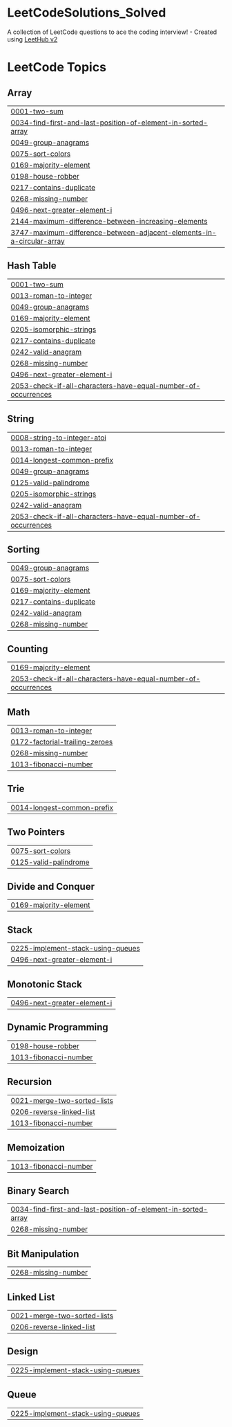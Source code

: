 # LeetCodeSolutions_Solved
A collection of LeetCode questions to ace the coding interview! - Created using [LeetHub v2](https://github.com/arunbhardwaj/LeetHub-2.0)

<!---LeetCode Topics Start-->
# LeetCode Topics
## Array
|  |
| ------- |
| [0001-two-sum](https://github.com/omicron9009/LeetCodeSolutions_Solved/tree/master/0001-two-sum) |
| [0034-find-first-and-last-position-of-element-in-sorted-array](https://github.com/omicron9009/LeetCodeSolutions_Solved/tree/master/0034-find-first-and-last-position-of-element-in-sorted-array) |
| [0049-group-anagrams](https://github.com/omicron9009/LeetCodeSolutions_Solved/tree/master/0049-group-anagrams) |
| [0075-sort-colors](https://github.com/omicron9009/LeetCodeSolutions_Solved/tree/master/0075-sort-colors) |
| [0169-majority-element](https://github.com/omicron9009/LeetCodeSolutions_Solved/tree/master/0169-majority-element) |
| [0198-house-robber](https://github.com/omicron9009/LeetCodeSolutions_Solved/tree/master/0198-house-robber) |
| [0217-contains-duplicate](https://github.com/omicron9009/LeetCodeSolutions_Solved/tree/master/0217-contains-duplicate) |
| [0268-missing-number](https://github.com/omicron9009/LeetCodeSolutions_Solved/tree/master/0268-missing-number) |
| [0496-next-greater-element-i](https://github.com/omicron9009/LeetCodeSolutions_Solved/tree/master/0496-next-greater-element-i) |
| [2144-maximum-difference-between-increasing-elements](https://github.com/omicron9009/LeetCodeSolutions_Solved/tree/master/2144-maximum-difference-between-increasing-elements) |
| [3747-maximum-difference-between-adjacent-elements-in-a-circular-array](https://github.com/omicron9009/LeetCodeSolutions_Solved/tree/master/3747-maximum-difference-between-adjacent-elements-in-a-circular-array) |
## Hash Table
|  |
| ------- |
| [0001-two-sum](https://github.com/omicron9009/LeetCodeSolutions_Solved/tree/master/0001-two-sum) |
| [0013-roman-to-integer](https://github.com/omicron9009/LeetCodeSolutions_Solved/tree/master/0013-roman-to-integer) |
| [0049-group-anagrams](https://github.com/omicron9009/LeetCodeSolutions_Solved/tree/master/0049-group-anagrams) |
| [0169-majority-element](https://github.com/omicron9009/LeetCodeSolutions_Solved/tree/master/0169-majority-element) |
| [0205-isomorphic-strings](https://github.com/omicron9009/LeetCodeSolutions_Solved/tree/master/0205-isomorphic-strings) |
| [0217-contains-duplicate](https://github.com/omicron9009/LeetCodeSolutions_Solved/tree/master/0217-contains-duplicate) |
| [0242-valid-anagram](https://github.com/omicron9009/LeetCodeSolutions_Solved/tree/master/0242-valid-anagram) |
| [0268-missing-number](https://github.com/omicron9009/LeetCodeSolutions_Solved/tree/master/0268-missing-number) |
| [0496-next-greater-element-i](https://github.com/omicron9009/LeetCodeSolutions_Solved/tree/master/0496-next-greater-element-i) |
| [2053-check-if-all-characters-have-equal-number-of-occurrences](https://github.com/omicron9009/LeetCodeSolutions_Solved/tree/master/2053-check-if-all-characters-have-equal-number-of-occurrences) |
## String
|  |
| ------- |
| [0008-string-to-integer-atoi](https://github.com/omicron9009/LeetCodeSolutions_Solved/tree/master/0008-string-to-integer-atoi) |
| [0013-roman-to-integer](https://github.com/omicron9009/LeetCodeSolutions_Solved/tree/master/0013-roman-to-integer) |
| [0014-longest-common-prefix](https://github.com/omicron9009/LeetCodeSolutions_Solved/tree/master/0014-longest-common-prefix) |
| [0049-group-anagrams](https://github.com/omicron9009/LeetCodeSolutions_Solved/tree/master/0049-group-anagrams) |
| [0125-valid-palindrome](https://github.com/omicron9009/LeetCodeSolutions_Solved/tree/master/0125-valid-palindrome) |
| [0205-isomorphic-strings](https://github.com/omicron9009/LeetCodeSolutions_Solved/tree/master/0205-isomorphic-strings) |
| [0242-valid-anagram](https://github.com/omicron9009/LeetCodeSolutions_Solved/tree/master/0242-valid-anagram) |
| [2053-check-if-all-characters-have-equal-number-of-occurrences](https://github.com/omicron9009/LeetCodeSolutions_Solved/tree/master/2053-check-if-all-characters-have-equal-number-of-occurrences) |
## Sorting
|  |
| ------- |
| [0049-group-anagrams](https://github.com/omicron9009/LeetCodeSolutions_Solved/tree/master/0049-group-anagrams) |
| [0075-sort-colors](https://github.com/omicron9009/LeetCodeSolutions_Solved/tree/master/0075-sort-colors) |
| [0169-majority-element](https://github.com/omicron9009/LeetCodeSolutions_Solved/tree/master/0169-majority-element) |
| [0217-contains-duplicate](https://github.com/omicron9009/LeetCodeSolutions_Solved/tree/master/0217-contains-duplicate) |
| [0242-valid-anagram](https://github.com/omicron9009/LeetCodeSolutions_Solved/tree/master/0242-valid-anagram) |
| [0268-missing-number](https://github.com/omicron9009/LeetCodeSolutions_Solved/tree/master/0268-missing-number) |
## Counting
|  |
| ------- |
| [0169-majority-element](https://github.com/omicron9009/LeetCodeSolutions_Solved/tree/master/0169-majority-element) |
| [2053-check-if-all-characters-have-equal-number-of-occurrences](https://github.com/omicron9009/LeetCodeSolutions_Solved/tree/master/2053-check-if-all-characters-have-equal-number-of-occurrences) |
## Math
|  |
| ------- |
| [0013-roman-to-integer](https://github.com/omicron9009/LeetCodeSolutions_Solved/tree/master/0013-roman-to-integer) |
| [0172-factorial-trailing-zeroes](https://github.com/omicron9009/LeetCodeSolutions_Solved/tree/master/0172-factorial-trailing-zeroes) |
| [0268-missing-number](https://github.com/omicron9009/LeetCodeSolutions_Solved/tree/master/0268-missing-number) |
| [1013-fibonacci-number](https://github.com/omicron9009/LeetCodeSolutions_Solved/tree/master/1013-fibonacci-number) |
## Trie
|  |
| ------- |
| [0014-longest-common-prefix](https://github.com/omicron9009/LeetCodeSolutions_Solved/tree/master/0014-longest-common-prefix) |
## Two Pointers
|  |
| ------- |
| [0075-sort-colors](https://github.com/omicron9009/LeetCodeSolutions_Solved/tree/master/0075-sort-colors) |
| [0125-valid-palindrome](https://github.com/omicron9009/LeetCodeSolutions_Solved/tree/master/0125-valid-palindrome) |
## Divide and Conquer
|  |
| ------- |
| [0169-majority-element](https://github.com/omicron9009/LeetCodeSolutions_Solved/tree/master/0169-majority-element) |
## Stack
|  |
| ------- |
| [0225-implement-stack-using-queues](https://github.com/omicron9009/LeetCodeSolutions_Solved/tree/master/0225-implement-stack-using-queues) |
| [0496-next-greater-element-i](https://github.com/omicron9009/LeetCodeSolutions_Solved/tree/master/0496-next-greater-element-i) |
## Monotonic Stack
|  |
| ------- |
| [0496-next-greater-element-i](https://github.com/omicron9009/LeetCodeSolutions_Solved/tree/master/0496-next-greater-element-i) |
## Dynamic Programming
|  |
| ------- |
| [0198-house-robber](https://github.com/omicron9009/LeetCodeSolutions_Solved/tree/master/0198-house-robber) |
| [1013-fibonacci-number](https://github.com/omicron9009/LeetCodeSolutions_Solved/tree/master/1013-fibonacci-number) |
## Recursion
|  |
| ------- |
| [0021-merge-two-sorted-lists](https://github.com/omicron9009/LeetCodeSolutions_Solved/tree/master/0021-merge-two-sorted-lists) |
| [0206-reverse-linked-list](https://github.com/omicron9009/LeetCodeSolutions_Solved/tree/master/0206-reverse-linked-list) |
| [1013-fibonacci-number](https://github.com/omicron9009/LeetCodeSolutions_Solved/tree/master/1013-fibonacci-number) |
## Memoization
|  |
| ------- |
| [1013-fibonacci-number](https://github.com/omicron9009/LeetCodeSolutions_Solved/tree/master/1013-fibonacci-number) |
## Binary Search
|  |
| ------- |
| [0034-find-first-and-last-position-of-element-in-sorted-array](https://github.com/omicron9009/LeetCodeSolutions_Solved/tree/master/0034-find-first-and-last-position-of-element-in-sorted-array) |
| [0268-missing-number](https://github.com/omicron9009/LeetCodeSolutions_Solved/tree/master/0268-missing-number) |
## Bit Manipulation
|  |
| ------- |
| [0268-missing-number](https://github.com/omicron9009/LeetCodeSolutions_Solved/tree/master/0268-missing-number) |
## Linked List
|  |
| ------- |
| [0021-merge-two-sorted-lists](https://github.com/omicron9009/LeetCodeSolutions_Solved/tree/master/0021-merge-two-sorted-lists) |
| [0206-reverse-linked-list](https://github.com/omicron9009/LeetCodeSolutions_Solved/tree/master/0206-reverse-linked-list) |
## Design
|  |
| ------- |
| [0225-implement-stack-using-queues](https://github.com/omicron9009/LeetCodeSolutions_Solved/tree/master/0225-implement-stack-using-queues) |
## Queue
|  |
| ------- |
| [0225-implement-stack-using-queues](https://github.com/omicron9009/LeetCodeSolutions_Solved/tree/master/0225-implement-stack-using-queues) |
<!---LeetCode Topics End-->